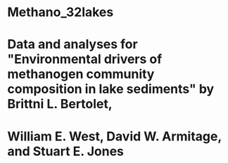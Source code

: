 # Methano_32lakes

# Data and analyses for "Environmental drivers of methanogen community composition in lake sediments" by Brittni L. Bertolet,
# William E. West, David W. Armitage, and Stuart E. Jones
